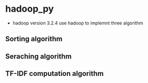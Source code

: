 # hadoop_py
* hadoop version 3.2.4
use hadoop to implemnt three algorithm
## Sorting algorithm
## Seraching algorithm
## TF-IDF computation algorithm
